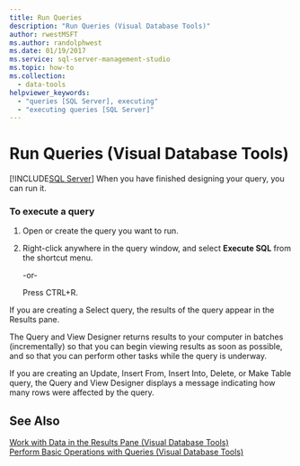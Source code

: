 ```yaml
---
title: Run Queries
description: "Run Queries (Visual Database Tools)"
author: rwestMSFT
ms.author: randolphwest
ms.date: 01/19/2017
ms.service: sql-server-management-studio
ms.topic: how-to
ms.collection:
  - data-tools
helpviewer_keywords:
  - "queries [SQL Server], executing"
  - "executing queries [SQL Server]"
---
```

# Run Queries (Visual Database Tools)
[!INCLUDE[SQL Server](../includes/applies-to-version/sqlserver.md)]
When you have finished designing your query, you can run it.  
  
### To execute a query  
  
1.  Open or create the query you want to run.  
  
2.  Right-click anywhere in the query window, and select **Execute SQL** from the shortcut menu.  
  
    -or-  
  
    Press CTRL+R.  
  
If you are creating a Select query, the results of the query appear in the Results pane.  
  
The Query and View Designer returns results to your computer in batches (incrementally) so that you can begin viewing results as soon as possible, and so that you can perform other tasks while the query is underway.  
  
If you are creating an Update, Insert From, Insert Into, Delete, or Make Table query, the Query and View Designer displays a message indicating how many rows were affected by the query.  
  
## See Also  
[Work with Data in the Results Pane &#40;Visual Database Tools&#41;](work-with-data-in-the-results-pane-visual-database-tools.md)  
[Perform Basic Operations with Queries &#40;Visual Database Tools&#41;](perform-basic-operations-with-queries-visual-database-tools.md)  
  
